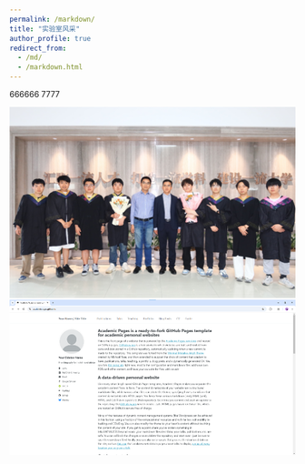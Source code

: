 ```yaml
---
permalink: /markdown/
title: "实验室风采"
author_profile: true
redirect_from: 
  - /md/
  - /markdown.html
---
```


666666
7777

![校长与实验室毕业生合影](../images/IMG_5637.JPG)
![test](../images/homepage.png)

